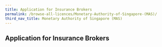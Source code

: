 ```yaml
---
title: Application for Insurance Brokers
permalink: /browse-all-licences/Monetary-Authority-of-Singapore-(MAS)/
third_nav_title: Monetary Authority of Singapore (MAS)
---
```

## Application for Insurance Brokers
